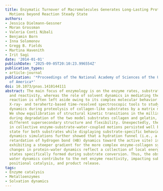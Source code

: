 ```yaml
---
title: Enzymatic Turnover of Macromolecules Generates Long-Lasting Protein-Water-Coupled
  Motions beyond Reaction Steady State
authors:
- Jessica Dielmann-Gessner
- Moran Grossman
- Valeria Conti Nibali
- Benjamin Born
- Inna Solomonov
- Gregg B. Fields
- Martina Havenith
- Irit Sagi
date: '2014-01-01'
publishDate: '2025-09-05T20:10:23.996554Z'
publication_types:
- article-journal
publication: '*Proceedings of the National Academy of Sciences of the United States
  of America*'
doi: 10.1073/pnas.1410144111
abstract: The main focus of enzymology is on the enzyme rates, substrate structures,
  and reactivity, whereas the role of solvent dynamics in mediating the biological
  reaction is often left aside owing to its complex molecular behavior. We used integrated
  X-ray- and terahertz-based time-resolved spectroscopic tools to study protein-water
  dynamics during proteolysis of collagen-like substrates by a matrix metalloproteinase.
  We show equilibration of structural kinetic transitions in the millisecond timescale
  during degradation of the two model substrates collagen and gelatin, which have
  different supersecondary structure and flexibility. Unexpectedly, the detected changes
  in collective enzyme-substrate-water-coupled motions persisted well beyond steady
  state for both substrates while displaying substrate-specific behaviors. Molecular
  dynamics simulations further showed that a hydration funnel (i.e., a gradient in
  retardation of hydrogen bond (HB) dynamics toward the active site) is substrate-dependent,
  exhibiting a steeper gradient for the more complex enzyme-collagen system. The long-lasting
  changes in protein-water dynamics reflect a collection of local energetic equilibrium
  states specifically formed during substrate conversion. Thus, the observed long-lasting
  water dynamics contribute to the net enzyme reactivity, impacting substrate binding,
  positional catalysis, and product release.
tags:
- Enzyme catalysis
- Metalloenzymes
- Solvation dynamics
---
```

